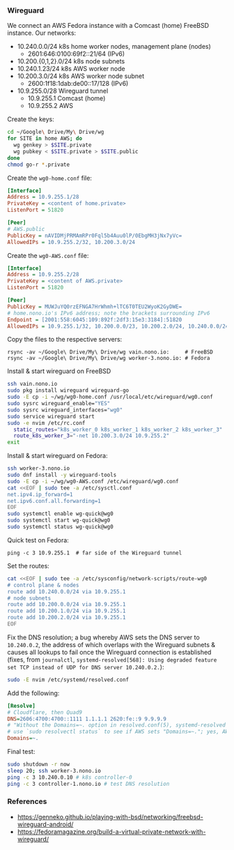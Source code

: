 ### Wireguard

We connect an AWS Fedora instance with a Comcast (home) FreeBSD instance.
Our networks:

- 10.240.0.0/24 k8s home worker nodes, management plane (nodes)
  - 2601:646:0100:69f2::21/64 (IPv6)
- 10.200.{0,1,2}.0/24 k8s node subnets
- 10.240.1.23/24 k8s AWS worker node
- 10.200.3.0/24 k8s AWS worker node subnet
  - 2600:1f18:1dab:de00::17/128 (IPv6)
- 10.9.255.0/28 Wireguard tunnel
  - 10.9.255.1  Comcast (home)
  - 10.9.255.2  AWS

Create the keys:

```zsh
cd ~/Google\ Drive/My\ Drive/wg
for SITE in home AWS; do
  wg genkey > $SITE.private
  wg pubkey < $SITE.private > $SITE.public
done
chmod go-r *.private
```

Create the `wg0-home.conf` file:

```ini
[Interface]
Address = 10.9.255.1/28
PrivateKey = <content of home.private>
ListenPort = 51820

[Peer]
# AWS.public
PublicKey = nAVIDMjPRMAmRPr0Fql5b4Auu0lP/0EbgMH3jNx7yVc=
AllowedIPs = 10.9.255.2/32, 10.200.3.0/24
```

Create the `wg0-AWS.conf` file:

```ini
[Interface]
Address = 10.9.255.2/28
PrivateKey = <content of AWS.private>
ListenPort = 51820

[Peer]
PublicKey = MUWJuYQ0rzEFNGA7HrWhmh+lTC6T0TEU2WyoK2GyDWE=
# home.nono.io's IPv6 address; note the brackets surrounding IPv6
Endpoint = [2001:558:6045:109:892f:2df3:15e3:3184]:51820
AllowedIPs = 10.9.255.1/32, 10.200.0.0/23, 10.200.2.0/24, 10.240.0.0/24
```

Copy the files to the respective servers:

```
rsync -av ~/Google\ Drive/My\ Drive/wg vain.nono.io:     # FreeBSD
rsync -av ~/Google\ Drive/My\ Drive/wg worker-3.nono.io: # Fedora
```

Install & start wireguard on FreeBSD

```zsh
ssh vain.nono.io
sudo pkg install wireguard wireguard-go
sudo -E cp -i ~/wg/wg0-home.conf /usr/local/etc/wireguard/wg0.conf
sudo sysrc wireguard_enable="YES"
sudo sysrc wireguard_interfaces="wg0"
sudo service wireguard start
sudo -e nvim /etc/rc.conf
  static_routes="k8s_worker_0 k8s_worker_1 k8s_worker_2 k8s_worker_3"
  route_k8s_worker_3="-net 10.200.3.0/24 10.9.255.2"
exit
```

Install & start wireguard on Fedora:

```zsh
ssh worker-3.nono.io
sudo dnf install -y wireguard-tools
sudo -E cp -i ~/wg/wg0-AWS.conf /etc/wireguard/wg0.conf
cat <<EOF | sudo tee -a /etc/sysctl.conf
net.ipv4.ip_forward=1
net.ipv6.conf.all.forwarding=1
EOF
sudo systemctl enable wg-quick@wg0
sudo systemctl start wg-quick@wg0
sudo systemctl status wg-quick@wg0
```

Quick test on Fedora:

```
ping -c 3 10.9.255.1  # far side of the Wireguard tunnel
```

Set the routes:

```zsh
cat <<EOF | sudo tee -a /etc/sysconfig/network-scripts/route-wg0
# control plane & nodes
route add 10.240.0.0/24 via 10.9.255.1
# node subnets
route add 10.200.0.0/24 via 10.9.255.1
route add 10.200.1.0/24 via 10.9.255.1
route add 10.200.2.0/24 via 10.9.255.1
EOF
```

Fix the DNS resolution; a bug whereby AWS sets the DNS server to `10.240.0.2`,
the address of which overlaps with the Wireguard subnets & causes all lookups to
fail once the Wireguard connection is established (fixes, from `journalctl`,
`systemd-resolved[568]: Using degraded feature set TCP instead of UDP for DNS
server 10.240.0.2.`):

```zsh
sudo -E nvim /etc/systemd/resolved.conf
```

Add the following:

```ini
[Resolve]
# Cloudflare, then Quad9
DNS=2606:4700:4700::1111 1.1.1.1 2620:fe::9 9.9.9.9
# "Without the Domains=~. option in resolved.conf(5), systemd-resolved might use the per-link DNS servers, if any of them set Domains=~. in the per-link configuration."
# use `sudo resolvectl status` to see if AWS sets "Domains=~."; yes, AWS does set it.
Domains=~.
```

Final test:

```zsh
sudo shutdown -r now
sleep 20; ssh worker-3.nono.io
ping -c 3 10.240.0.10 # k8s controller-0
ping -c 3 controller-1.nono.io # test DNS resolution
```

### References

- <https://genneko.github.io/playing-with-bsd/networking/freebsd-wireguard-android/>
- <https://fedoramagazine.org/build-a-virtual-private-network-with-wireguard/>
